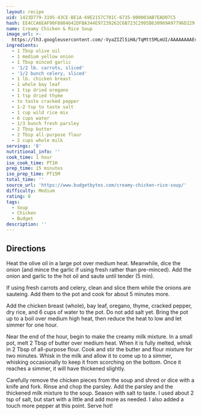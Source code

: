```yaml
---
layout: recipe
uid: 1423D779-3195-43CE-BE1A-69E2157C701C-6735-000003AB7EAD07C5
hash: EE4CCA6EAF90F8804642DFBA344E97239262C6B723C2995B630969A97796D229
name: Creamy Chicken & Rice Soup
image_url: >-
  https://lh3.googleusercontent.com/-VyaZIZl5iHA/TqMtt5MLmUI/AAAAAAAAEco/H9oOg2c81q4/s640/Chicken%2BRice%2BSoup%2Bscene.jpg
ingredients:
  - 1 Tbsp olive oil
  - 1 medium yellow onion
  - 1 Tbsp minced garlic
  - '1/2 lb. carrots, sliced'
  - '1/2 bunch celery, sliced'
  - 1 lb. chicken breast
  - 1 whole bay leaf
  - 1 tsp dried oregano
  - 1 tsp dried thyme
  - to taste cracked pepper
  - 1-2 tsp to taste salt
  - 1 cup wild rice mix
  - 6 cups water
  - 1/3 bunch fresh parsley
  - 2 Tbsp butter
  - 2 Tbsp all-purpose flour
  - 2 cups whole milk
servings: '8'
nutritional_info: ''
cook_time: 1 hour
iso_cook_time: PT1H
prep_time: 15 minutes
iso_prep_time: PT15M
total_time: ''
source_url: 'https://www.budgetbytes.com/creamy-chicken-rice-soup/'
difficulty: Medium
rating: 0
tags:
  - Soup
  - Chicken
  - Budget
description: ''
---
```

## Directions

Heat the olive oil in a large pot over medium heat. Meanwhile, dice the onion (and mince the garlic if using fresh rather than pre-minced). Add the onion and garlic to the hot oil and saute until tender (5 min).

If using fresh carrots and celery, clean and slice them while the onions are sauteing. Add them to the pot and cook for about 5 minutes more.

Add the chicken breast (whole), bay leaf, oregano, thyme, cracked pepper, dry rice, and 6 cups of water to the pot. Do not add salt yet. Bring the pot up to a boil over medium high heat, then reduce the heat to low and let simmer for one hour.

Near the end of the hour, begin to make the creamy milk mixture. In a small pot, melt 2 Tbsp of butter over medium heat. When it is fully melted, whisk in 2 Tbsp of all-purpose flour. Cook and stir the butter and flour mixture for two minutes. Whisk in the milk and allow it to come up to a simmer, whisking occasionally to keep it from scorching on the bottom. Once it reaches a simmer, it will have thickened slightly.

Carefully remove the chicken pieces from the soup and shred or dice with a knife and fork. Rinse and chop the parsley. Add the parsley and the thickened milk mixture to the soup. Season with salt to taste. I used about 2 tsp of salt, but start with a little and add more as needed. I also added a touch more pepper at this point. Serve hot!
